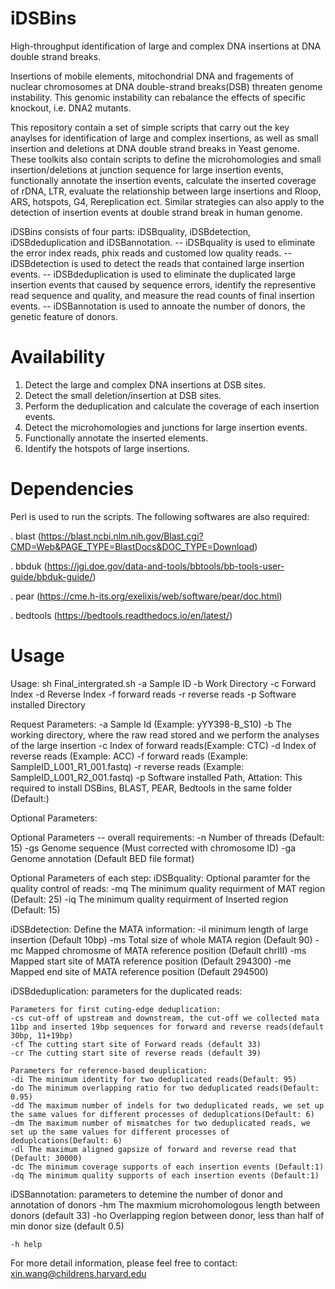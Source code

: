 # iDSBins
High-throughput identification of large and complex DNA insertions at DNA double strand breaks.

Insertions of mobile elements, mitochondrial DNA and fragements of nuclear chromosomes at DNA double-strand breaks(DSB) threaten genome instability. This genomic instability can rebalance the effects of specific knockout, i.e. DNA2 mutants.

This repository contain a set of simple scripts that carry out the key anaylses for identification of large and complex insertions, as well as small insertion and deletions at DNA double strand breaks in Yeast genome. These toolkits also contain scripts to define the microhomologies and small insertion/deletions at junction sequence for large insertion events, functionally annotate the insertion events, calculate the inserted coverage of rDNA, LTR, evaluate the relationship between large insertions and Rloop, ARS, hotspots, G4, Rereplication ect.  Similar strategies can also apply to the detection of insertion events at double strand break in human genome.

iDSBins consists of four parts: iDSBquality, iDSBdetection, iDSBdeduplication and iDSBannotation.
	 -- iDSBquality is used to eliminate the error index reads, phix reads and customed low quality reads.
	 -- iDSBdetection is used to detect the reads that contained large insertion events.
	 -- iDSBdeduplication is used to eliminate the duplicated large insertion events that caused by sequence errors, identify the representive read sequence and quality, and measure the read counts of final insertion events.
	 -- iDSBannotation is used to annoate the number of donors, the genetic feature of donors.

# Availability 
1. Detect the large and complex DNA insertions at DSB sites.
2. Detect the small deletion/insertion at DSB sites.
3. Perform the deduplication and calculate the coverage of each insertion events.
4. Detect the microhomologies and junctions for large insertion events.
5. Functionally annotate the inserted elements.
6. Identify the hotspots of large insertions.

# Dependencies

Perl is used to run the scripts. The following softwares are also required:

. blast (https://blast.ncbi.nlm.nih.gov/Blast.cgi?CMD=Web&PAGE_TYPE=BlastDocs&DOC_TYPE=Download)

. bbduk (https://jgi.doe.gov/data-and-tools/bbtools/bb-tools-user-guide/bbduk-guide/)

. pear (https://cme.h-its.org/exelixis/web/software/pear/doc.html)

. bedtools (https://bedtools.readthedocs.io/en/latest/)


# Usage

Usage: sh Final_intergrated.sh -a Sample ID -b Work Directory -c Forward Index -d Reverse Index -f forward reads -r reverse reads -p Software installed Directory

Request Parameters:
	-a Sample Id (Example: yYY398-B_S10)
	-b The working directory, where the raw read stored and we perform the analyses of the large insertion
	-c Index of forward reads(Example: CTC)
	-d Index of reverse reads (Example: ACC)
	-f forward reads (Example: SampleID_L001_R1_001.fastq)
	-r reverse reads (Example: SampleID_L001_R2_001.fastq)
	-p Software installed Path, Attation: This required to install DSBins, BLAST, PEAR, Bedtools in the same folder (Default:)

Optional Parameters:

Optional Parameters -- overall requirements:
	-n Number of threads (Default: 15)
	-gs Genome sequence (Must corrected with chromosome ID)
	-ga Genome annotation (Default BED file format)

Optional Parameters of each step:
iDSBquality: Optional paramter for the quality control of reads:
	-mq The minimum quality requirment of MAT region (Default: 25)
	-iq The minimum quality requirment of Inserted region (Default: 15)

iDSBdetection: Define the MATA information:
	-il minimum length of large insertion (Default 10bp)
	-ms Total size of whole MATA region (Default 90)
	-mc Mapped chromosme of MATA reference position (Default chrIII)
	-ms Mapped start site of MATA reference position (Default 294300)
	-me Mapped end site of MATA reference position (Default 294500)

iDSBdeduplication: parameters for the duplicated reads:

	Parameters for first cuting-edge deduplication:
	-cs cut-off of upstream and downstream, the cut-off we collected mata 11bp and inserted 19bp sequences for forward and reverse reads(default 30bp, 11+19bp)
	-cf The cutting start site of Forward reads (default 33)
	-cr The cutting start site of reverse reads (default 39)

	Parameters for reference-based deuplication:
	-di The minimum identity for two deduplicated reads(Default: 95)
	-do The minimum overlapping ratio for two deduplicated reads(Default: 0.95)
	-dd The maximum number of indels for two deduplicated reads, we set up the same values for different processes of deduplcations(Default: 6)
	-dm The maximum number of mismatches for two deduplicated reads, we set up the same values for different processes of deduplcations(Default: 6)
	-dl The maximum aligned gapsize of forward and reverse read that (Default: 30000)
	-dc The minimum coverage supports of each insertion events (Default:1)
	-dq The minimum quality supports of each insertion events (Default:1)

iDSBannotation: parameters to detemine the number of donor and annotation of donors
	-hm The maxmium microhomologous length between donors (default 33)
	-ho Overlapping region between donor, less than half of min donor size (default 0.5)

	-h help
For more detail information, please feel free to contact: xin.wang@childrens.harvard.edu
